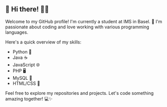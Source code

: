 ## 👋 Hi there! 👨‍💻

<!--
**finn4107/finn4107** is a ✨ _special_ ✨ repository because its `README.md` (this file) appears on your GitHub profile.

Here are some ideas to get you started:

- 🔭 I’m currently working on ...
- 🌱 I’m currently learning ...
- 👯 I’m looking to collaborate on ...
- 🤔 I’m looking for help with ...
- 💬 Ask me about ...
- 📫 How to reach me: ...
- 😄 Pronouns: ...
- ⚡ Fun fact: ...
-->

Welcome to my GitHub profile! I'm currently a student at IMS in Basel. 🚀 I'm passionate about coding and love working with various programming languages.

Here's a quick overview of my skills:

- Python 🐍
- Java ☕
- JavaScript 🌐
- PHP 🖥️
- MySQL 💾
- HTML/CSS 🎨

Feel free to explore my repositories and projects. Let's code something amazing together! 💻✨
